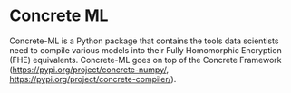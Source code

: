 # Concrete ML

Concrete-ML is a Python package that contains the tools data scientists need to compile various models into their Fully Homomorphic Encryption (FHE) equivalents. Concrete-ML goes on top of the Concrete Framework (https://pypi.org/project/concrete-numpy/, https://pypi.org/project/concrete-compiler/).
